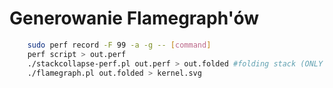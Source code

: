# Generowanie Flamegraph'ów
```bash
    sudo perf record -F 99 -a -g -- [command]
    perf script > out.perf
    ./stackcollapse-perf.pl out.perf > out.folded #folding stack (ONLY linux perf command)
    ./flamegraph.pl out.folded > kernel.svg
```
